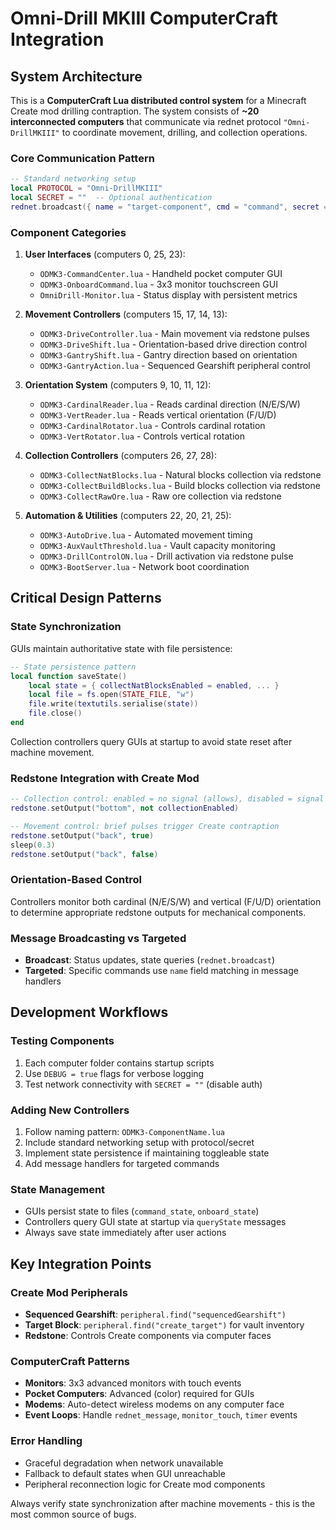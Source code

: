 # Omni-Drill MKIII ComputerCraft Integration

## System Architecture

This is a **ComputerCraft Lua distributed control system** for a Minecraft Create mod drilling contraption. The system consists of **~20 interconnected computers** that communicate via rednet protocol `"Omni-DrillMKIII"` to coordinate movement, drilling, and collection operations.

### Core Communication Pattern

```lua
-- Standard networking setup
local PROTOCOL = "Omni-DrillMKIII"
local SECRET = ""  -- Optional authentication
rednet.broadcast({ name = "target-component", cmd = "command", secret = "" }, PROTOCOL)
```

### Component Categories

1. **User Interfaces** (computers 0, 25, 23):
   - `ODMK3-CommandCenter.lua` - Handheld pocket computer GUI
   - `ODMK3-OnboardCommand.lua` - 3x3 monitor touchscreen GUI
   - `OmniDrill-Monitor.lua` - Status display with persistent metrics

2. **Movement Controllers** (computers 15, 17, 14, 13):
   - `ODMK3-DriveController.lua` - Main movement via redstone pulses
   - `ODMK3-DriveShift.lua` - Orientation-based drive direction control
   - `ODMK3-GantryShift.lua` - Gantry direction based on orientation
   - `ODMK3-GantryAction.lua` - Sequenced Gearshift peripheral control

3. **Orientation System** (computers 9, 10, 11, 12):
   - `ODMK3-CardinalReader.lua` - Reads cardinal direction (N/E/S/W)
   - `ODMK3-VertReader.lua` - Reads vertical orientation (F/U/D)
   - `ODMK3-CardinalRotator.lua` - Controls cardinal rotation
   - `ODMK3-VertRotator.lua` - Controls vertical rotation

4. **Collection Controllers** (computers 26, 27, 28):
   - `ODMK3-CollectNatBlocks.lua` - Natural blocks collection via redstone
   - `ODMK3-CollectBuildBlocks.lua` - Build blocks collection via redstone
   - `ODMK3-CollectRawOre.lua` - Raw ore collection via redstone

5. **Automation & Utilities** (computers 22, 20, 21, 25):
   - `ODMK3-AutoDrive.lua` - Automated movement timing
   - `ODMK3-AuxVaultThreshold.lua` - Vault capacity monitoring
   - `ODMK3-DrillControlON.lua` - Drill activation via redstone pulse
   - `ODMK3-BootServer.lua` - Network boot coordination

## Critical Design Patterns

### State Synchronization
GUIs maintain authoritative state with file persistence:
```lua
-- State persistence pattern
local function saveState()
    local state = { collectNatBlocksEnabled = enabled, ... }
    local file = fs.open(STATE_FILE, "w")
    file.write(textutils.serialise(state))
    file.close()
end
```

Collection controllers query GUIs at startup to avoid state reset after machine movement.

### Redstone Integration with Create Mod
```lua
-- Collection control: enabled = no signal (allows), disabled = signal (blocks)
redstone.setOutput("bottom", not collectionEnabled)

-- Movement control: brief pulses trigger Create contraption
redstone.setOutput("back", true)
sleep(0.3)
redstone.setOutput("back", false)
```

### Orientation-Based Control
Controllers monitor both cardinal (N/E/S/W) and vertical (F/U/D) orientation to determine appropriate redstone outputs for mechanical components.

### Message Broadcasting vs Targeted
- **Broadcast**: Status updates, state queries (`rednet.broadcast`)
- **Targeted**: Specific commands use `name` field matching in message handlers

## Development Workflows

### Testing Components
1. Each computer folder contains startup scripts
2. Use `DEBUG = true` flags for verbose logging
3. Test network connectivity with `SECRET = ""` (disable auth)

### Adding New Controllers
1. Follow naming pattern: `ODMK3-ComponentName.lua`
2. Include standard networking setup with protocol/secret
3. Implement state persistence if maintaining toggleable state
4. Add message handlers for targeted commands

### State Management
- GUIs persist state to files (`command_state`, `onboard_state`)
- Controllers query GUI state at startup via `queryState` messages
- Always save state immediately after user actions

## Key Integration Points

### Create Mod Peripherals
- **Sequenced Gearshift**: `peripheral.find("sequencedGearshift")`
- **Target Block**: `peripheral.find("create_target")` for vault inventory
- **Redstone**: Controls Create components via computer faces

### ComputerCraft Patterns
- **Monitors**: 3x3 advanced monitors with touch events
- **Pocket Computers**: Advanced (color) required for GUIs
- **Modems**: Auto-detect wireless modems on any computer face
- **Event Loops**: Handle `rednet_message`, `monitor_touch`, `timer` events

### Error Handling
- Graceful degradation when network unavailable
- Fallback to default states when GUI unreachable
- Peripheral reconnection logic for Create mod components

Always verify state synchronization after machine movements - this is the most common source of bugs.
